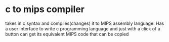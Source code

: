 # c to mips compiler 

takes in c syntax and compiles(changes) it to MIPS assembly language.
Has a user interface to write c programming language and just with a click of a button can get its equivalent MIPS code that can be copied


